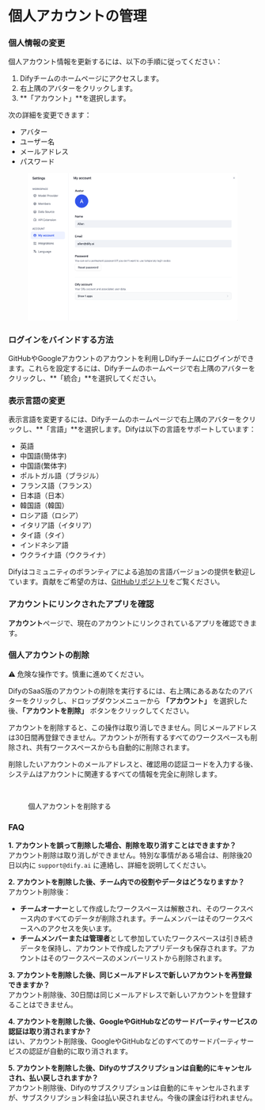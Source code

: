 # 個人アカウントの管理

### 個人情報の変更

個人アカウント情報を更新するには、以下の手順に従ってください：

1. Difyチームのホームページにアクセスします。
2. 右上隅のアバターをクリックします。
3. **「アカウント」**を選択します。

次の詳細を変更できます：

* アバター
* ユーザー名
* メールアドレス
* パスワード

<figure><img src="../../.gitbook/assets/personal-account-management-01.png" alt=""><figcaption></figcaption></figure>

### ログインをバインドする方法

GitHubやGoogleアカウントのアカウントを利用しDifyチームにログインができます。これらを設定するには、Difyチームのホームページで右上隅のアバターをクリックし、**「統合」**を選択してください。

### 表示言語の変更

表示言語を変更するには、Difyチームのホームページで右上隅のアバターをクリックし、**「言語」**を選択します。Difyは以下の言語をサポートしています：

* 英語
* 中国語(簡体字)
* 中国語(繁体字)
* ポルトガル語（ブラジル）
* フランス語（フランス）
* 日本語（日本）
* 韓国語（韓国）
* ロシア語（ロシア）
* イタリア語（イタリア）
* タイ語（タイ）
* インドネシア語
* ウクライナ語（ウクライナ）

Difyはコミュニティのボランティアによる追加の言語バージョンの提供を歓迎しています。貢献をご希望の方は、[GitHubリポジトリ](https://github.com/langgenius/dify/blob/main/CONTRIBUTING.md)をご覧ください。

### アカウントにリンクされたアプリを確認

**アカウント**ページで、現在のアカウントにリンクされているアプリを確認できます。

### 個人アカウントの削除

⚠️ 危険な操作です。慎重に進めてください。

DifyのSaaS版のアカウントの削除を実行するには、右上隅にあるあなたのアバターをクリックし、ドロップダウンメニューから **「アカウント」** を選択した後、**「アカウントを削除」** ボタンをクリックしてください。

アカウントを削除すると、この操作は取り消しできません。同じメールアドレスは30日間再登録できません。アカウントが所有するすべてのワークスペースも削除され、共有ワークスペースからも自動的に削除されます。

削除したいアカウントのメールアドレスと、確認用の認証コードを入力する後、システムはアカウントに関連するすべての情報を完全に削除します。

<figure><img src="https://assets-docs.dify.ai/2024/12/ded326f27886b5884969c220ead998d7.png" alt=""><figcaption><p>個人アカウントを削除する</p></figcaption></figure>

### FAQ

**1. アカウントを誤って削除した場合、削除を取り消すことはできますか？**  
アカウント削除は取り消しができません。特別な事情がある場合は、削除後20日以内に `support@dify.ai` に連絡し、詳細を説明してください。

**2. アカウントを削除した後、チーム内での役割やデータはどうなりますか？**  
アカウント削除後：  
- **チームオーナー**として作成したワークスペースは解散され、そのワークスペース内のすべてのデータが削除されます。チームメンバーはそのワークスペースへのアクセスを失います。  
- **チームメンバーまたは管理者**として参加していたワークスペースは引き続きデータを保持し、アカウントで作成したアプリデータも保存されます。アカウントはそのワークスペースのメンバーリストから削除されます。

**3. アカウントを削除した後、同じメールアドレスで新しいアカウントを再登録できますか？**  
アカウント削除後、30日間は同じメールアドレスで新しいアカウントを登録することはできません。

**4. アカウントを削除した後、GoogleやGitHubなどのサードパーティサービスの認証は取り消されますか？**  
はい、アカウント削除後、GoogleやGitHubなどのすべてのサードパーティサービスの認証が自動的に取り消されます。

**5. アカウントを削除した後、Difyのサブスクリプションは自動的にキャンセルされ、払い戻しされますか？**  
アカウント削除後、Difyのサブスクリプションは自動的にキャンセルされますが、サブスクリプション料金は払い戻されません。今後の課金は行われません。

